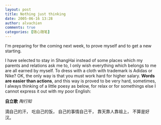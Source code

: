 ```yaml
---
layout: post
title: Nothing just thinking
date: 2005-06-16 13:28
author: alvachien
comments: true
categories: [随心随笔]
---
```


I'm preparing for the coming next week, to prove myself and to get a new starting.

I have selected to stay in ShangHai instead of some places which my parents and relations ask me to, I only wish everything which belongs to me are all earned by myself. To dress with a cloth with trademark is Adidas or Nike? OK, the only way is that you must work hard for higher salary. **Words are easier than actions**, and this way is proved to be very hard, sometimes, I always thinking of a little poesy as below, for relax or for somethings else I cannot express it out with my poor English:

**自立歌**
*陶行知*

滴自己的汗，
吃自己的饭，
自己的事情自己干，
靠天靠人靠祖上，
不算是好汉。
